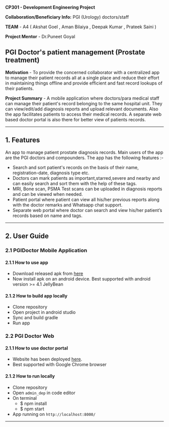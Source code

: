 **CP301 - Development Engineering Project**

**Collaboration/Beneficiary Info:** PGI (Urology) doctors/staff

**TEAM** - A4
( Akshat Goel 
, Aman Bilaiya
, Deepak Kumar
, Prateek Saini )

**Project Mentor** - Dr.Puneet Goyal

## PGI Doctor's patient management (Prostate treatment)
**Motivation** - To provide the concerned collaborator with a centralized app to manage their patient records all at a single place and reduce their effort in maintaining things offline and provide efficient and fast record lookups of their patients.

**Project Summary** - A mobile application where doctors/para medical staff can manage their patient's record belonging to the same hospital unit. They can view/edit/add diagnosis reports and upload relevant documents. Also the app facilitates patients to access their medical records.  A separate web based doctor portal is also there for better view of patients records.

*** 

## 1. Features
An app to manage patient prostate diagnosis records. Main users of the app are the PGI doctors and compounders. The app has the following features :-

- Search and sort patient's records on the basis of their name, registration-date, diagnosis type etc.
- Doctors can mark patients as important,starred,severe and nearby and can easily search and sort them with the help of these tags.
- MRI, Bone scan, PSMA Test scans can be uploaded in diagnosis reports and can be viewed when needed.
- Patient portal where patient can view all his/her previous reports along with the doctor remarks and Whatsapp chat support.  
- Separate web portal where doctor can search and view his/her patient’s records based on name and tags.


*** 

## 2. User Guide

### 2.1 PGIDoctor Mobile Application

#### 2.1.1 How to use app
- Download released apk from [here](https://github.com/mnb27/PGIDoctor/releases/download/APP/PGIDoctor.apk)
- Now install apk on an android device. Best supported with android version >= 4.1 JellyBean

#### 2.1.2 How to build app locally
- Clone repository
- Open project in android studio
- Sync and build gradle
- Run app

### 2.2 PGI Doctor Web
#### 2.1.1 How to use doctor portal
- Website has been deployed [here](https://pgidoctor.df.r.appspot.com/).
- Best supported with Google Chrome browser

#### 2.1.2 How to run locally
- Clone repository
- Open `admin_dep` in code editor
- On terminal
    - $ npm install
    - $ npm start
- App running on `http://localhost:8000/`

***
